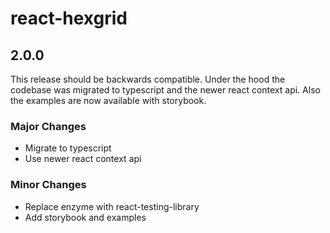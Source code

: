 # react-hexgrid

## 2.0.0

This release should be backwards compatible. Under the hood the codebase was migrated to typescript and the newer react context api. Also the examples are now available with storybook.

### Major Changes

- Migrate to typescript
- Use newer react context api

### Minor Changes

- Replace enzyme with react-testing-library
- Add storybook and examples

